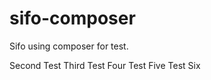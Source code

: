 sifo-composer
=============

Sifo using composer for test.

Second Test
Third Test
Four Test
Five Test
Six
